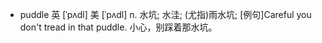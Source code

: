 - puddle 	英 [ˈpʌdl]
  	美 [ˈpʌdl]
  n. 	水坑; 水洼; (尤指)雨水坑;
  [例句]Careful you don't tread in that puddle.
  小心，别踩着那水坑。
